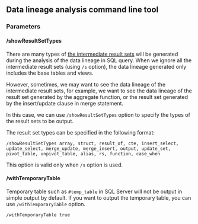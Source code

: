 ## Data lineage analysis command line tool
### Parameters
#### /showResultSetTypes
There are many types of [the intermediate result sets](./basic-concepts/7-intermediate-resultset.md#intermediate-result-sets) will be generated during the analysis of the data lineage in SQL query.
When we ignore all the intermediate result sets (using `/s` option), the data lineage generated only includes the base tables and views.

However, sometimes, we may want to see the data lineage of the intermediate result sets, for example, we want to see the data lineage of the result set generated by the aggregate function, or the result set generated by the insert/update clause in merge statement.

In this case, we can use `/showResultSetTypes` option to specify the types of the result sets to be output.

The result set types can be specified in the following format:

```
/showResultSetTypes array, struct, result_of, cte, insert_select, update_select, merge_update, merge_insert, output, update_set, pivot_table, unpivot_table, alias, rs, function, case_when
```

This option is valid only when `/s` option is used.

#### /withTemporaryTable
Temporary table such as `#temp_table` in SQL Server will not be output in simple output by default.
If you want to output the temporary table, you can use `/withTemporaryTable` option.

```
/withTemporaryTable true
```


